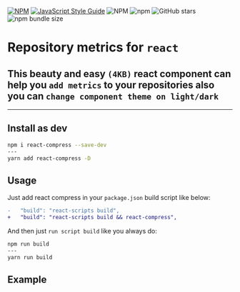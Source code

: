 [![NPM](https://img.shields.io/npm/v/repository-metrics.svg)](https://www.npmjs.com/package/repository-metrics)
[![JavaScript Style Guide](https://img.shields.io/badge/code_style-standard-brightgreen.svg)](https://standardjs.com)
![NPM](https://img.shields.io/npm/l/repository-metrics)
![npm](https://img.shields.io/npm/dm/repository-metrics)
![GitHub stars](https://img.shields.io/github/stars/Ivan-Corporation/github-repository-metrics?style=social)
![npm bundle size](https://img.shields.io/bundlephobia/minzip/repository-metrics)


# Repository metrics for ```react```

## This beauty and easy ``(4KB)`` react component can help you ``add metrics`` to your repositories also you can ```change component theme on light/dark```
----
## Install as dev
```bash
npm i react-compress --save-dev
---
yarn add react-compress -D
```


## Usage

Just add react compress in your `package.json` build script like below:

```diff
-   "build": "react-scripts build",
+   "build": "react-scripts build && react-compress",
```
And then just `run script build` like you always do:

```bash
npm run build
---
yarn run build
```

## Example
